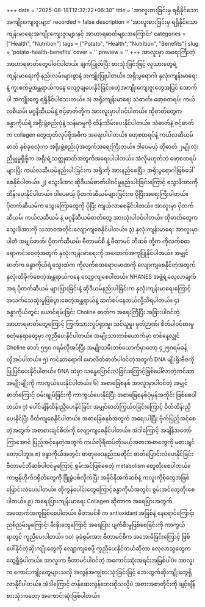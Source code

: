 +++
date = "2025-08-18T12:32:22+06:30"
title = 'အာလူးစားခြင်းမှ ရရှိနိုင်သော အကျိုးကျေးဇူးများ'
recorded = false
description = 'အာလူးစားခြင်းမှ ရရှိနိုင်သော ကျန်းမာရေးအကျိုးကျေးဇူးများနှင့် အာဟာရဓာတ်များအကြောင်း'
categories = ["Health", "Nutrition"]
tags = ["Potato", "Health", "Nutrition", "Benefits"]
slug = 'potato-health-benefits'
cover = ''
preview = ''
+++
အာလူးမှာ အရေးကြီးတဲ့အာဟာရဓာတ်တွေပါဝင်ပါတယ်၊ ချက်ပြုတ်ပြီး စားသုံးခြင်းဖြင့် လူသားတွေရဲ့ကျန်းမာရေးကို နည်းလမ်းများစွာနဲ့ အကျိုးပြုပါတယ်။ အရိုးပွရောဂါ၊ နှလုံးကျန်းမာရေးနဲ့ ကူးစက်မှုအန္တရာယ်ကနေ လျော့ချပေးနိုင်ခြင်းစတဲ့အကျိုးကျေးဇူးတွေအပြင် အောက်ပါ အကျိုးတွေ ရရှိနိုင်ပါသေးတယ်။
၁) အရိုးကျန်းမာရေး
သံဓာတ်၊ ဖော့စထရပ်၊ ကယ်လစီယမ်၊ မဂ္ဂနီဆီယမ်နဲ့ ဇင့်ဓာတ်တို့က အားလူးမှာပါဝင်ပါတယ်။ ထိုဓာတ်တွေက ခန္ဓာကိုယ်ရဲ့အရိုးဖွဲ့စည်းပုံနဲ့ သန်မာမှုကို ထိန်းသိမ်းပေးနိုင်ပါတယ်။ သံဓာတ်နဲ့ ဇင့်ဓာတ်က collagen တွေထုတ်လုပ်ဖို့အဓိက အရေးပါပါတယ်။ ဖော့စထရပ်နဲ့ ကယ်လဆီယမ်ဓာတ် နှစ်ခုစလုံးက အရိုးဖွဲ့စည်းပုံအတွက်အရေးကြီးတယ်။ ဒါပေမယ့် ထိုဓာတ် ၂မျိုးလုံး ညီမျှမှုရှိဖို့က အရိုးရဲ့သတ္တုဓာတ်အတွက်အရေးပါပါတယ်။ အဲလိုမဟုတ်ဘဲ ဖော့စထရပ်များပြီး ကယ်လဆီယမ်နည်းပါးခြင်းက အရိုးကို အားနည်စေပြီး၊ အရိုးပွရောဂါဖြစ်ပေါ်စေနိုင်ပါတယ်။
၂) သွေးဖိအား
ဆိုဒီယမ်ဓာတ်ပါဝင်မှုနည်းပါးခြင်းကြောင့် သွေးဖိအားကို ထိန်းပေးနိုင်ပါတယ်။ ဒါပေမယ့်
ပိုတက်ဆီယမ်များခြင်းက ပိုပြီးအရေးကြီးပါတယ်။ ပိုတက်ဆီယမ်က သွေးကြောတွေကို ပိုပြီး
ကျယ်လာစေနိုင်ပါတယ်။ အာလူးမှာ ပိုတက်ဆီယမ်၊ ကယ်လဆီယမ် နဲ့ မဂ္ဂနီဆီယမ်ဓာတ်တွေ အားလုံးပါဝင်ပါတယ်။ ထိုဓာတ်တွေက သွေးဖိအားကို သဘာဝအတိုင်းလျော့ကျစေနိုင်ပါတယ်။
၃) နှလုံးကျန်းမာရေး
အာလူးမှာပါတဲံ အမျှင်ဓာတ်၊ ပိုတက်ဆီယမ်၊ ဗီတာမင်စီ နဲ့ ဗီတာမင် ဘီဆစ် တို့က ကိုလက်စထရောကင်းစေတဲ့အတွက် နှလုံးကျန်းမာရေးကို အထောက်အကူပြုနိုင်ပါတယ်။
အမျှင်ဓာတ်က ခန္ဓာကိုယ်ရဲ့သွေးထဲက ကိုလက်စထရောပမာဏကို လျော့ကျစေနိုင်တဲ့အတွက်
နှလုံးထိခိုက်စေတဲ့အန္တရာယ်ကနေ လျော့ကျစေပါတယ်။
NHANES အဖွဲ့ရဲ့လေ့လာချက်အရ ပိုတက်ဆီယမ် များပြားခြင်းနဲ့ ဆိုဒီယမ်နည်းပါခြင်းက နှလုံးကျန်းမာရေးကြောင့် အသက်သေဆုံးမှုဖြစ်ပွားစေတဲ့အန္တရာယ်နဲ့ ဆက်စပ်နေတယ်လို့သိရပါတယ်။
၄) ခန္ဓာကိုယ်တွင်း ယောင်ရမ်းခြင်း
Choline ဓာတ်က အရေးကြီပြီး အခြားပါဝင်တဲ့အာဟာရဓာတ်တွေကြောင့် ကြွက်သားလှုပ်ရှားမှု၊ သင်ယူမှု၊ မှတ်ဉာဏ်၊ စိတ်ပါဝင်စားမှု စတဲ့နေရာတွေမှာ ကူညီပေးနိုင်ပါတယ်။ အမျိုးသားတစ်ယောက်မှာ တစ်နေ့လျှင် Choline ဓာတ် ၅၅၀ ဂရမ်လိုအပ်ပြီး အမျိုးသမီးတစ်ယောက်မှာတော့ ၄၂၅ဂရမ်ခန့်လိုအပ်ပါတယ်။
၅) ကင်ဆာရောဂါ
ဖောလိတ်ဓာတ်ပါဝင်တဲ့အတွက် DNA မျိုးရိုးဗီဇကို ပြုပြင်ပေးနိုင်ပါတယ်။ DNA ထဲမှာ သန္ဓေပြောင်းလဲခြင်းကြောင့်ဖြစ်ပေါ်လာတဲ့ကင်ဆာအမျိုးမျိုးကို ကာကွယ်ပေးနိုင်ပါတယ်။
၆) အစာခြေစနစ်
အာလူးမှာပါဝင်တဲ့ အမျှင်ဓာတ်ကြောင့် ဝမ်းချုပ်ခြင်းကို ကာကွယ်ပေးနိုင်ပြီး အစာခြေစနစ်ပုံမှန်အတိုင်း ဖြစ်စေပါတယ်။
၇) ပေါင်ချိန်ထိန်းညှိပေးနိုင်ခြင်း
အမျှင်ဓာတ်ကြွယ်ဝခြင်းကြောင့် ဝိတ်ထိန်းညှိပေးနိုင်ပြီး ဝိတ်ကျစေနိုင်ပါတယ်။
အစာခြေစနစ်အတွက် အရေးပါပြီး ဗိုက်ပြည့်အင့်စေတဲ့အတွက် အစာစားချင်စိတ်ကို လျော့ကျစေနိုင်ပါတယ်။ အဲဒါကြောင့် အချိန်အတော်ကြာအောင် ပြည့်အင့်နေတဲ့အတွက် ကယ်လိုရီထပ်တိုးမယ့်အစားအစာတွေကို မစားချင်တော့ပါဘူး။
၈) ခန္ဓာကိုယ်အတွင်း ဓာတုဗေဒနည်းအတိုင်း ဓာတ်ပြောင်းလဲပေးနိုင်ခြင်း
ဗီတာမင်ဘီဆစ်ပါဝင်မှုကြောင့် စွမ်းအင်ဖြစ်စေတဲ့ metabolism တွေတိုးစေပါတယ်။ ကာဗွန်ဟိုက်ဒရိုတ်တွေကို ဖြိုခွဲပစ်လိုက်ပြီး အမိုင်နိုအက်ဆစ်နဲ့ ကလူးကိုစ့်တွေအဖြစ်ပြောင်းလဲပေးပါတယ်။ ထိုကွန်ပေါင်းတွေကြောင့်ခန္ဓာကိုယ်အတွင်း စွမ်းအင်တွေတိုးစေပါတယ်။
၉) အရေးပြားကျန်းမာရေး
Collagen ဆိုတာက အရေပြားအတွက် အထောက်အကူဖြစ်စေပါတယ်။ ဗီတာမင်စီ က antioxidant အဖြစ်နဲ့ နေရောင်ကြောင့်၊ ညစ်ညမ်းမှုကြောင့်၊ မီးခိုးတွေကြောင့် အရေပြား ပျက်စီးမှုဖြစ်စေခြင်းကို ကာကွယ်ရာတွင် ကူညီပေးပါတယ်။
၁၀) ခုခံစွမ်းအား
ဗီတာမင်စီက အအေးမိခြင်းကြောင့် ဖြစ်ပေါ်နိုင်တဲ့ဆိုးကျိုးတွေကို လျော့ကျစေဖို့ ကူညီပေးနိုင်တယ်ဆိုတာ လေ့လာသူတွေက တွေ့ရှိခဲ့ပါတယ်။ အာလူးက ဗီတာမင်ပါဝင်တဲ့ အကောင်းဆုံးအရင်းအမြစ်ပါပဲ။
အာလူးက ကောင်းကျိုးတွေများသလို အလွန်အကျွံစားသုံးခြင်းဖြင့် ဘေးထွက်ဆိုးကျိုးတွေရှိလာနိုင်ပါတယ်။ အဲဒါကြောင့် တန်ဆေးလွန်ဘေးဆိုသလိုပဲ အစားအစာတိုင်းကို ချင့်ချိန်စားသုံးကတော့ အကောင်းဆုံးဖြစ်ပါတယ်။ 